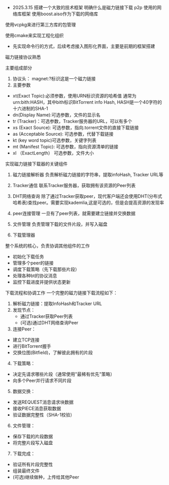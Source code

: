 * 2025.3.15
搭建一个大致的技术框架
明确什么是磁力链接下载 p2p
使用的网络库框架 使用boost.aiso作为下载的网络库

使用vcpkg来进行第三方库的包管理

使用cmake来实现工程化组织


* 先实现命令行的方式，后续考虑接入图形化界面，主要是前期的框架搭建


磁力链接协议熟悉

主要组成部分
1. 协议头： magnet:?标识这是一个磁力链接
2. 主要参数
* xt(Exact Topic):必须参数，使用URN标识资源的哈希值 通常为urn:bith:HASH，其中bith标识BitTorrent info  Hash, HASH是一个40字符的十六进制的SHA-1
* dn(Display Name):可选参数，文件的显示名
* tr (Tracker)：可选参数，Tracker服务器的URL，可以有多个
* xs (Exact Source): 可选参数，指向.torrent文件的直接下载链接
* as (Acceptable Source): 可选参数，代替下载链接
* kt (key word topic)可选参数，关键字列表
* mt (Manifest Topic): 可选参数，指向资源清单的链接
* xl （ExactLength） 可选参数，文件大小

实现磁力链接下载器的关键组件


1. 磁力链接解析器
负责解析磁力链接的字符串，提取infoHash, Tracker URL等

2. Tracker通信
联系Tracker服务器，获取拥有该资源的Peer列表

3. DHT网络查询
除了通过Tracker获取peer，现代客户端还会使用DHT(分布式哈希表)查找peer。需要实现kademlia,这是可选的，但是会提高资源的发现率

4. peer连接管理
一旦有了peer列表，就需要建立链接并交换数据

5. 文件管理
负责管理下载的文件片段，并写入磁盘

6. 下载管理器

整个系统的核心，负责协调其他组件的工作
* 初始化下载任务
* 管理多个peer的链接
* 调度下载策略（先下载那些片段）
* 处理各种bt的协议消息
* 监控下载进度并提供状态更新

下载流程和协调工作
一个完整的磁力链接下载流程如下：
1. 解析磁力链接：提取InfoHash和Tracker URL
2. 发现节点：
   * 通过Tracker获取Peer列表
   * (可选)通过DHT网络查询Peer
3. 连接Peer：
 * 建立TCP连接
 * 进行BitTorrent握手
 * 交换位图(Bitfield)，了解彼此拥有的片段
4. 下载策略：
 * 决定先请求哪些片段（通常使用"最稀有优先"策略）
 * 向多个Peer并行请求不同片段
5. 数据交换：
 * 发送REQUEST消息请求块数据
 * 接收PIECE消息获取数据
 * 验证数据完整性（SHA-1校验）
6. 文件管理：
 * 保存下载的片段数据
 * 将完整片段写入磁盘
7. 下载完成：
 * 验证所有片段完整性
 * 组装最终文件
 * (可选)继续做种，上传给其他Peer

